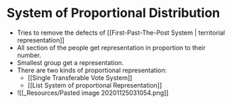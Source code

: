 # System of Proportional Distribution
- Tries to remove the defects of [[First-Past-The-Post System \| territorial representation]]
- All section of the people get representation in proportion to their number.
- Smallest group get a representation.
- There are two kinds of proportional representation:
	- [[Single Transferable Vote System]]
	- [[List System  of proportional Representation]]
- ![[_Resources/Pasted image 20201125031054.png]]